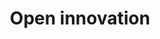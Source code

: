 ---
title: Open innovation
description: "Open innovation on GovFresh."
icon: "fa-solid fa-flask"
img-og: open-innovation-og.png
img-alt: ""
---